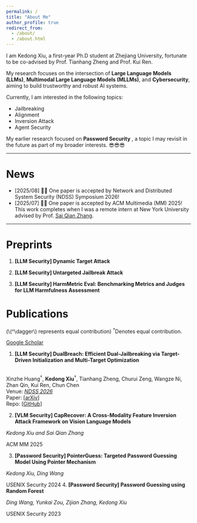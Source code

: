 ```yaml
---
permalink: /
title: "About Me"
author_profile: true
redirect_from: 
  - /about/
  - /about.html
---
```

I am Kedong Xiu, a first-year Ph.D student at Zhejiang University, fortunate to be co-advised by Prof. Tianhang Zheng and Prof. Kui Ren.

My research focuses on the intersection of **Large Language Models (LLMs)**, **Multimodal Large Language Models (MLLMs)**, and **Cybersecurity**, aiming to build trustworthy and robust AI systems.

Currently, I am interested in the following topics:

* Jailbreaking
* Alignment
* Inversion Attack
* Agent Security

My earlier research focused on  **Password Security** , a topic I may revisit in the future as part of my broader interests. 😎😎😎

---

# News

* [2025/08] 🎉🎉 One paper is accepted by Network and Distributed System Security (NDSS) Symposium 2026!
* [2025/07] 🎉🎉 One paper is accepted by ACM Multimedia (MM) 2025! This work completes when I was a remote intern at New York University advised by Prof. [Sai Qian Zhang](https://saiqianzhang.com/).

---

# Preprints
1. **[LLM Security] Dynamic Target Attack**

2. **[LLM Security] Untargeted Jailbreak Attack**

3. **[LLM Security] HarmMetric Eval: Benchmarking Metrics and Judges for LLM Harmfulness Assessment**


# Publications

(\\(^\dagger\\) represents equal contribution)
<sup>&dagger;</sup>Denotes equal contribution.

[Google Scholar](https://scholar.google.com/citations?user=yjn-6QkAAAAJ)

1. **[LLM Security] DualBreach:  Efficient Dual-Jailbreaking via Target-Driven Initialization and Multi-Target Optimization**

  &emsp;<br>Xinzhe Huang<sup>&dagger;</sup>, **Kedong Xiu**<sup>&dagger;</sup>, Tianhang Zheng, Churui Zeng, Wangze Ni, Zhan Qin, Kui Ren, Chun Chen
  &emsp;<br>Venue: [*NDSS 2026*](https://www.ndss-symposium.org/ndss2026/)
  &emsp;<br>Paper: \[[arXiv](https://arxiv.org/abs/2504.18564)\]
  &emsp;<br>Repo: \[[GitHub](https://github.com/hxz-sec/DualBreach)\]

2. **[VLM Security] CapRecover: A Cross-Modality Feature Inversion Attack Framework on Vision Language Models**

  _Kedong Xiu and Sai Qian Zhang_

  ACM MM 2025

3. **[Password Security] PointerGuess: Targeted Password Guessing Model Using Pointer Mechanism**

  _Kedong Xiu, Ding Wang_

  USENIX Security 2024
4. **[Password Security] Password Guessing using Random Forest**

  _Ding Wang, Yunkai Zou, Zijian Zhang, Kedong Xiu_

  USENIX Security 2023
